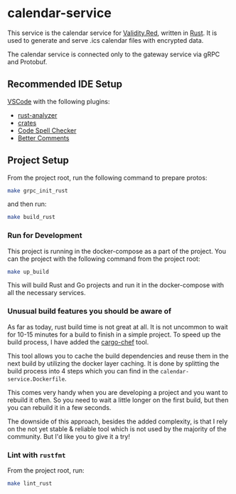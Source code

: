 # calendar-service

This service is the calendar service for [Validity.Red](https://validity.red), written in [Rust](https://www.rust-lang.org/).
It is used to generate and serve .ics calendar files with encrypted data.

The calendar service is connected only to the gateway service via gRPC and Protobuf.

## Recommended IDE Setup

[VSCode](https://code.visualstudio.com/) with the following plugins:

- [rust-analyzer](https://marketplace.visualstudio.com/items?itemName=rust-lang.rust-analyzer)
- [crates](https://marketplace.visualstudio.com/items?itemName=serayuzgur.crates)
- [Code Spell Checker](https://marketplace.visualstudio.com/items?itemName=streetsidesoftware.code-spell-checker)
- [Better Comments](https://marketplace.visualstudio.com/items?itemName=aaron-bond.better-comments)

## Project Setup

From the project root, run the following command to prepare protos:

```sh
make grpc_init_rust
```

and then run:

```sh
make build_rust
```

### Run for Development

This project is running in the docker-compose as a part of the project.
You can the project with the following command from the project root:

```sh
make up_build
```

This will build Rust and Go projects and run it in the docker-compose with all the necessary services.

### Unusual build features you should be aware of

As far as today, rust build time is not great at all.
It is not uncommon to wait for 10-15 minutes for a build to finish in a simple project.
To speed up the build process, I have added the [cargo-chef](https://github.com/LukeMathWalker/cargo-chef) tool.

This tool allows you to cache the build dependencies and reuse them in the next build by utilizing the docker layer caching.
It is done by splitting the build process into 4 steps which you can find in the `calendar-service.Dockerfile`.

This comes very handy when you are developing a project and you want to rebuild it often. So you need to wait
a little longer on the first build, but then you can rebuild it in a few seconds.

The downside of this approach, besides the added complexity, is that I rely on the not yet stable & reliable
tool which is not used by the majority of the community. But I'd like you to give it a try!

### Lint with `rustfmt`

From the project root, run:

```sh
make lint_rust
```
